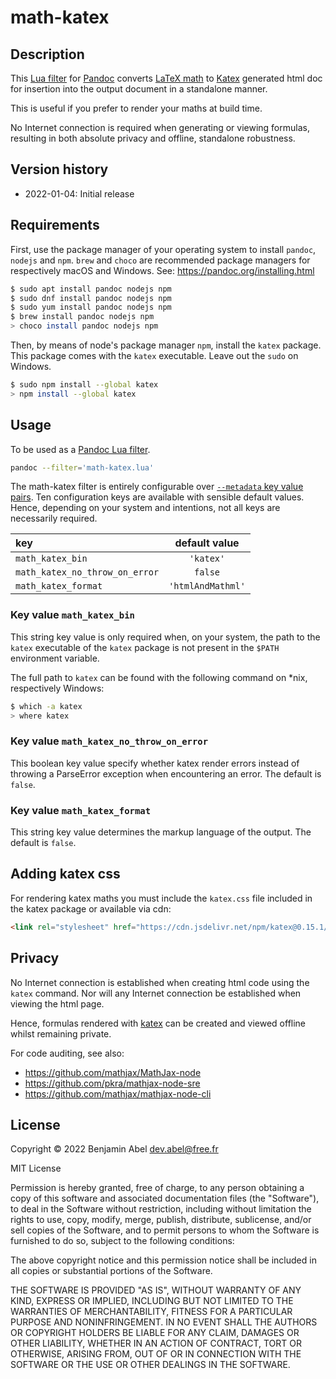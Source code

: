 # math-katex


## Description

This [Lua filter][pandoc.lua-filters] for [Pandoc][pandoc] converts
[LaTeX math][latex.math] to [Katex][katex] generated html doc for insertion into
the output document in a standalone manner.


This is useful if you prefer to render your maths at build time.

No Internet connection is required when generating or viewing formulas,
resulting in both absolute privacy and offline, standalone robustness.


## Version history

- 2022-01-04: Initial release


## Requirements

First, use the package manager of your operating system to install `pandoc`,
`nodejs` and `npm`. `brew` and `choco` are recommended package managers for
respectively macOS and Windows. See: <https://pandoc.org/installing.html>

```bash
$ sudo apt install pandoc nodejs npm
$ sudo dnf install pandoc nodejs npm
$ sudo yum install pandoc nodejs npm
$ brew install pandoc nodejs npm
> choco install pandoc nodejs npm
```

Then, by means of node's package manager `npm`, install the `katex` package.
This package comes with the `katex` executable. Leave out the `sudo` on Windows.

```bash
$ sudo npm install --global katex
> npm install --global katex
```


## Usage

To be used as a [Pandoc Lua filter][pandoc.lua-filters].

```bash
pandoc --filter='math-katex.lua'
```

The math-katex filter is entirely configurable over
[`--metadata` key value pairs](pandoc.metadata).
Ten configuration keys are available with sensible default values.
Hence, depending on your system and intentions, not all keys are necessarily
required.

|              key               |   default value   |
| :----------------------------- | :---------------: |
| `math_katex_bin`               |     `'katex'`     |
| `math_katex_no_throw_on_error` |      `false`      |
| `math_katex_format`            | `'htmlAndMathml'` |


### Key value `math_katex_bin`

This string key value is only required when, on your system, the path to the
`katex` executable of the `katex` package is not present in the `$PATH`
environment variable.

The full path to `katex` can be found with the following command on \*nix,
respectively Windows:

```bash
$ which -a katex
> where katex
```

### Key value `math_katex_no_throw_on_error`

This boolean key value specify whether katex render errors instead of throwing a
ParseError exception when encountering an error. The default is `false`.


### Key value `math_katex_format`

This string key value determines the markup language of the output. The default
is `false`.

## Adding katex css

For rendering katex maths you must include the `katex.css` file included in the
katex package or available via cdn:

```html
<link rel="stylesheet" href="https://cdn.jsdelivr.net/npm/katex@0.15.1/dist/katex.min.css" integrity="sha384-R4558gYOUz8mP9YWpZJjofhk+zx0AS11p36HnD2ZKj/6JR5z27gSSULCNHIRReVs" crossorigin="anonymous">
```

## Privacy

No Internet connection is established when creating html code using
the `katex` command.
Nor will any Internet connection be established when viewing the html page.

Hence, formulas rendered with [katex] can be created and viewed offline whilst
remaining private.

For code auditing, see also:

- <https://github.com/mathjax/MathJax-node>
- <https://github.com/pkra/mathjax-node-sre>
- <https://github.com/mathjax/mathjax-node-cli>


## License

Copyright © 2022 Benjamin Abel <dev.abel@free.fr>

MIT License

Permission is hereby granted, free of charge, to any person obtaining a copy
of this software and associated documentation files (the "Software"), to deal
in the Software without restriction, including without limitation the rights
to use, copy, modify, merge, publish, distribute, sublicense, and/or sell
copies of the Software, and to permit persons to whom the Software is
furnished to do so, subject to the following conditions:

The above copyright notice and this permission notice shall be included in all
copies or substantial portions of the Software.

THE SOFTWARE IS PROVIDED "AS IS", WITHOUT WARRANTY OF ANY KIND, EXPRESS OR
IMPLIED, INCLUDING BUT NOT LIMITED TO THE WARRANTIES OF MERCHANTABILITY,
FITNESS FOR A PARTICULAR PURPOSE AND NONINFRINGEMENT. IN NO EVENT SHALL THE
AUTHORS OR COPYRIGHT HOLDERS BE LIABLE FOR ANY CLAIM, DAMAGES OR OTHER
LIABILITY, WHETHER IN AN ACTION OF CONTRACT, TORT OR OTHERWISE, ARISING FROM,
OUT OF OR IN CONNECTION WITH THE SOFTWARE OR THE USE OR OTHER DEALINGS IN THE
SOFTWARE.


[latex.math]: https://en.wikibooks.org/wiki/LaTeX/Mathematics

[katex]: https://katex.org
[pandoc]: https://pandoc.org/
[pandoc.lua-filters]: https://pandoc.org/lua-filters.html
[pandoc.metadata]: https://pandoc.org/MANUAL.html#reader-options

